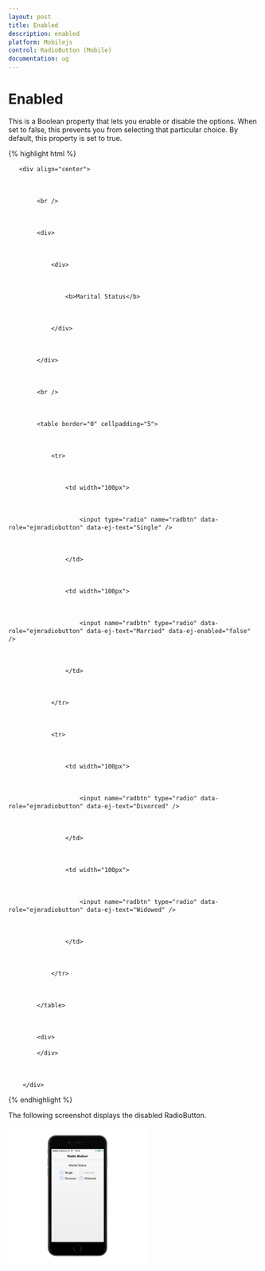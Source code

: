 ```yaml
---
layout: post
title: Enabled
description: enabled
platform: Mobilejs
control: RadioButton (Mobile)
documentation: ug
---
```


# Enabled

This is a Boolean property that lets you enable or disable the options. When set to false, this prevents you from selecting that particular choice. By default, this property is set to true.

{% highlight html %}

       <div align="center">



            <br />



            <div>



                <div>



                    <b>Marital Status</b>



                </div>



            </div>



            <br />



            <table border="0" cellpadding="5">



                <tr>



                    <td width="100px">



                        <input type="radio" name="radbtn" data-role="ejmradiobutton" data-ej-text="Single" />



                    </td>



                    <td width="100px">



                        <input name="radbtn" type="radio" data-role="ejmradiobutton" data-ej-text="Married" data-ej-enabled="false" />



                    </td>



                </tr>



                <tr>



                    <td width="100px">



                        <input name="radbtn" type="radio" data-role="ejmradiobutton" data-ej-text="Divorced" />



                    </td>



                    <td width="100px">



                        <input name="radbtn" type="radio" data-role="ejmradiobutton" data-ej-text="Widowed" />



                    </td>



                </tr>



            </table>



            <div>

            </div>



        </div>



{% endhighlight %}



The following screenshot displays the disabled RadioButton.

![](Enabled_images/Enabled_img1.png)



